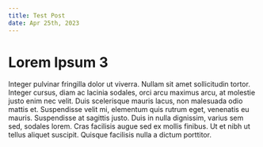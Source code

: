 ```yaml
---
title: Test Post
date: Apr 25th, 2023
---
```


# Lorem Ipsum 3

Integer pulvinar fringilla dolor ut viverra. Nullam sit amet sollicitudin tortor. Integer cursus, diam ac lacinia sodales, orci arcu maximus arcu, at molestie justo enim nec velit. Duis scelerisque mauris lacus, non malesuada odio mattis et. Suspendisse velit mi, elementum quis rutrum eget, venenatis eu mauris. Suspendisse at sagittis justo. Duis in nulla dignissim, varius sem sed, sodales lorem. Cras facilisis augue sed ex mollis finibus. Ut et nibh ut tellus aliquet suscipit. Quisque facilisis nulla a dictum porttitor.